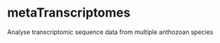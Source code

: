 metaTranscriptomes
==================

Analyse transcriptomic sequence data from multiple anthozoan species
